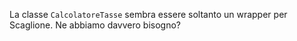 La classe `CalcolatoreTasse` sembra essere soltanto un wrapper 
per Scaglione. Ne abbiamo davvero bisogno?